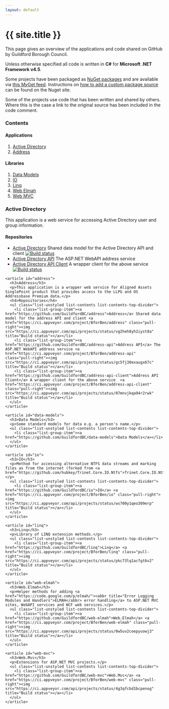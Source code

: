 ```yaml
---
layout: default
---
```


<div class="page-header">
    <h1>{{ site.title }}</h1>
</div>

<p class="lead">This page gives an overview of the applications and code shared on GitHub by Guildford Borough Council.</p>

Unless otherwise specified all code is written in **C#** for **Microsoft .NET Framework v4.5**.

Some projects have been packaged as [NuGet packages](http://www.nuget.org/) and are available via [this MyGet feed](https://www.myget.org/F/guildford-bc/). Instructions on [how to add a custom package source](http://docs.nuget.org/docs/start-here/managing-nuget-packages-using-the-dialog#Package_Sources) can be found on the Nuget site.

Some of the projects use code that has been written and shared by others. Where this is the case a link to the original source has been included in the code comment.

<div class="row">
  <div class="col-md-3">
    <nav>
      <h3>Contents</h3>
      <h4>Applications</h4>
      <ol class="list-group list-contents list-contents-bottom-divider">
          <li class="list-group-item"><a href="#active-directory">Active Directory</a></li>
          <li class="list-group-item"><a href="#address">Address</a></li>
      </ol>
      <h4>Libraries</h4>
      <ol class="list-unstyled list-contents list-contents-bottom-divider">
          <li class="list-group-item"><a href="#data-models">Data Models</a></li>
          <li class="list-group-item"><a href="#io">IO</a></li>
          <li class="list-group-item"><a href="#linq">Linq</a></li>
          <li class="list-group-item"><a href="#web-elmah">Web Elmah</a></li>
          <li class="list-group-item"><a href="#web-mvc">Web MVC</a></li>
      </ol>
    </nav>
  </div>

  <div class="col-md-8 col-md-offset-1">
    <article id="active-directory">
      <h3>Active Directory</h3>
      <p>This application is a web service for accessing Active Directory user and group information.</p>
      <h4>Repositories</h4>
      <ul class="list-unstyled list-contents list-contents-top-divider">
        <li class="list-group-item"><a href="https://github.com/GuildfordBC/activedirectory">Active Directory</a> Shared data model for the Active Directory API and client <a href="https://ci.appveyor.com/project/BforBen/activedirectory" class="pull-right"><img src="https://ci.appveyor.com/api/projects/status/k3na99cok7n81rcf" title="Build status"></a></li>
        <li class="list-group-item"><a href="https://github.com/GuildfordBC/activedirectory-api">Active Directory API</a> The ASP.NET WebAPI address service</li>
        <li class="list-group-item"><a href="https://github.com/GuildfordBC/activedirectory-api-client">Active Directory API Client</a> A wrapper client for the above service <a href="https://ci.appveyor.com/project/BforBen/activedirectory-api-client" class="pull-right"><img src="https://ci.appveyor.com/api/projects/status/bixvmdk65i1pk9rd" title="Build status"></a></li>
      </ul>
    </article>

    <article id="address">
      <h3>Address</h3>
      <p>This application is a wrapper web service for Aligned Assets SinglePoint product that provides access to the LLPG and OS Addressbase Premium data.</p>
      <h4>Repositories</h4>
      <ul class="list-unstyled list-contents list-contents-top-divider">
        <li class="list-group-item"><a href="https://github.com/GuildfordBC/address">Address</a> Shared data model for the address API and client <a href="https://ci.appveyor.com/project/BforBen/address" class="pull-right"><img src="https://ci.appveyor.com/api/projects/status/vg2heh8yh2iyst8a" title="Build status"></a></li>
        <li class="list-group-item"><a href="https://github.com/GuildfordBC/address-api">Address API</a> The ASP.NET WebAPI address service <a href="https://ci.appveyor.com/project/BforBen/address-api" class="pull-right"><img src="https://ci.appveyor.com/api/projects/status/gc5fj30exaugx67c" title="Build status"></a></li>
        <li class="list-group-item"><a href="https://github.com/GuildfordBC/address-api-client">Address API Client</a> A wrapper client for the above service  <a href="https://ci.appveyor.com/project/BforBen/address-api-client" class="pull-right"><img src="https://ci.appveyor.com/api/projects/status/07mnvjkqa94r2rwk" title="Build status"></a></li>
      </ul>
    </article>

    <article id="data-models">
      <h3>Data Models</h3>
      <p>Some standard models for data e.g. a person's name.</p>
      <ul class="list-unstyled list-contents list-contents-top-divider">
        <li class="list-group-item"><a href="https://github.com/GuildfordBC/data-models">Data Models</a></li>
      </ul>
    </article>

    <article id="io">
      <h3>IO</h3>
      <p>Method for accessing alternative NTFS data streams and marking files as from the internet (forked from <a href="https://github.com/hubkey/Trinet.Core.IO.Ntfs">Trinet.Core.IO.Ntfs</a>).</p>
      <ul class="list-unstyled list-contents list-contents-top-divider">
        <li class="list-group-item"><a href="https://github.com/GuildfordBC/io">IO</a> <a href="https://ci.appveyor.com/project/BforBen/io" class="pull-right"><img src="https://ci.appveyor.com/api/projects/status/ws700y1qeo309erp" title="Build status"></a></li>
      </ul>
    </article>

    <article id="linq">
      <h3>Linq</h3>
      <p>Library of LINQ extension methods.</p>
      <ul class="list-unstyled list-contents list-contents-top-divider">
        <li class="list-group-item"><a href="https://github.com/GuildfordBC/linq">Linq</a> <a href="https://ci.appveyor.com/project/BforBen/linq" class="pull-right"><img src="https://ci.appveyor.com/api/projects/status/pkc73lq1acfgt6v2" title="Build status"></a></li>
      </ul>
    </article>

    <article id="web-elmah">
      <h3>Web.Elmah</h3>
      <p>Helper methods for adding <a href="https://code.google.com/p/elmah/"><abbr title="Error Logging Modules and Handlers">ELMAH</abbr> error handling</a> to ASP.NET MVC sites, WebAPI services and WCF web services.</p>
      <ul class="list-unstyled list-contents list-contents-top-divider">
        <li class="list-group-item"><a href="https://github.com/GuildfordBC/web-elmah">Web.Elmah</a> <a href="https://ci.appveyor.com/project/BforBen/web-elmah" class="pull-right"><img src="https://ci.appveyor.com/api/projects/status/0w5uv2coepyuowj3" title="Build status"></a></li>
      </ul>
    </article>

    <article id="web-mvc">
      <h3>Web.Mvc</h3>
      <p>Extensions for ASP.NET MVC projects.</p>
      <ul class="list-unstyled list-contents list-contents-top-divider">
        <li class="list-group-item"><a href="https://github.com/GuildfordBC/web-mvc">Web.Mvc</a> <a href="https://ci.appveyor.com/project/BforBen/web-mvc" class="pull-right"><img src="https://ci.appveyor.com/api/projects/status/4g3qfcbd1bcpenog" title="Build status"></a></li>
      </ul>
    </article>
  </div>
</div>
